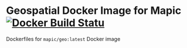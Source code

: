 # Geospatial Docker Image for Mapic [![Docker Build Statu](https://img.shields.io/docker/build/mapic/geo.svg?style=flat-square)]()
Dockerfiles for `mapic/geo:latest` Docker image
